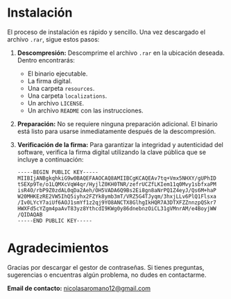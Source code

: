 # Instalación

El proceso de instalación es rápido y sencillo. Una vez descargado el archivo `.rar`, sigue estos pasos:

1. **Descompresión:**
   Descomprime el archivo `.rar` en la ubicación deseada. Dentro encontrarás:
    - El binario ejecutable.
    - La firma digital.
    - Una carpeta `resources`.
    - Una carpeta `localizations`.
    - Un archivo `LICENSE`.
    - Un archivo `README` con las instrucciones.

2. **Preparación:**
   No se requiere ninguna preparación adicional. El binario está listo para usarse inmediatamente después de la descompresión.

3. **Verificación de la firma:**
   Para garantizar la integridad y autenticidad del software, verifica la firma digital utilizando la clave pública que se incluye a continuación:

   ```plaintext
   -----BEGIN PUBLIC KEY-----
   MIIBIjANBgkqhkiG9w0BAQEFAAOCAQ8AMIIBCgKCAQEAv7tq+Vmx5NHXY/gUPhID
   tSEXp9Te/o1LQMXcVqW4qr/HyjlZ0KH0TNR/zefrUCZfLKIem11q0Mvy1sbfxaPM
   isR4O/rbP9Z0zdAL0qDa2Aeh/OH5VADA6Q9Bs2Ei8gn8aNrPQ1Z4eyJ/Qs6M+haP
   W20MHKEzRE2VW5IhQ5iyhx2FZYk8ymb3mT/VRZ5G4TJyqm/3hxjLLv6PlQ1Flsxa
   /Iv0LYcY7aiUf6AOJ1smYf1z2qj9YO8ANCTX8GlhgIkHQR7A3DTXFZZnnzpQSkr7
   HWXFd5cYZgm4paAvT83yz8YthcdI9KWg0y86dnebnzOiCL31gVMnrAM/e4BoyjWW
   /QIDAQAB
   -----END PUBLIC KEY-----

# Agradecimientos

Gracias por descargar el gestor de contraseñas. Si tienes preguntas, sugerencias o encuentras algún problema, no dudes en contactarme.

**Email de contacto:** nicolasaromano12@gmail.com